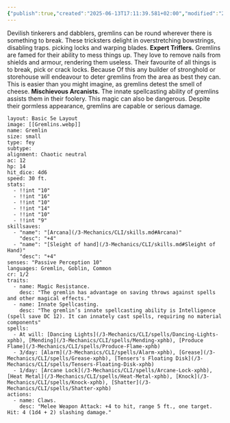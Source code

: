 ```yaml
---
{"publish":true,"created":"2025-06-13T17:11:39.581+02:00","modified":"2025-07-18T17:53:22.538+02:00","cssclasses":""}
---
```


Devilish tinkerers and dabblers, gremlins can be round
wherever there is something to break. These tricksters
delight in overstretching bowstrings, disabling traps.
picking locks and warping blades.
	**Expert Triflers.** Gremlins are famed for their ability
to mess things up. They love to remove nails from shields
and armour, rendering them useless. Their favourite of
all things is to break, pick or crack locks. Because Of this
any builder of stronghold or storehouse will endeavour to
deter gremlins from the area as best they can. This is
easier than you might imagine, as gremlins detest the
smell of cheese.
	**Mischievous Arcanists.** The innate spellcasting
ability of gremlins assists them in their foolery. This magic
can also be dangerous. Despite their gormless appearance,
gremlins are capable or serious damage.


```statblock
layout: Basic 5e Layout
image: [[Gremlins.webp]]
name: Gremlin
size: small
type: fey
subtype: 
alignment: Chaotic neutral
ac: 12
hp: 14
hit_dice: 4d6
speed: 30 ft.
stats: 
  - !!int "10"
  - !!int "16"
  - !!int "10"
  - !!int "14"
  - !!int "10"
  - !!int "9"
skillsaves:
  - "name": "[Arcana](/3-Mechanics/CLI/skills.md#Arcana)"
    "desc": "+4"
  - "name": "[Sleight of hand](/3-Mechanics/CLI/skills.md#Sleight of Hand)"
    "desc": "+4"
senses: "Passive Perception 10"
languages: Gremlin, Goblin, Common
cr: 1/2
traits:
  - name: Magic Resistance.
    desc: "The gremlin has advantage on saving throws against spells and other magical effects."
  - name: Innate Spellcasting.
    desc: "The gremlin’s innate spellcasting ability is Intelligence (spell save DC 12). It can innately cast spells, requiring no material components"
spells:
  - At will: [Dancing Lights](/3-Mechanics/CLI/spells/Dancing-Lights-xphb), [Mending](/3-Mechanics/CLI/spells/Mending-xphb), [Produce Flame](/3-Mechanics/CLI/spells/Produce-Flame-xphb)
  - 3/day: [Alarm](/3-Mechanics/CLI/spells/Alarm-xphb), [Grease](/3-Mechanics/CLI/spells/Grease-xphb), [Tensers's Floating Disk](/3-Mechanics/CLI/spells/Tensers-Floating-Disk-xphb)
  - 1/day: [Arcane Lock](/3-Mechanics/CLI/spells/Arcane-Lock-xphb), [Heat Metal](/3-Mechanics/CLI/spells/Heat-Metal-xphb), [Knock](/3-Mechanics/CLI/spells/Knock-xphb), [Shatter](/3-Mechanics/CLI/spells/Shatter-xphb)
actions:
  - name: Claws. 
    desc: "Melee Weapon Attack: +4 to hit, range 5 ft., one target. Hit: 4 (1d4 + 2) slashing damage."
```